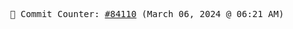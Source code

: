<p align="center">
    <samp>
        📮 Commit Counter: <a href="https://github.com/Javascript-void0/Javascript-void0/commits/main">#84110</a> (March 06, 2024 @ 06:21 AM)
    </samp>
</p>